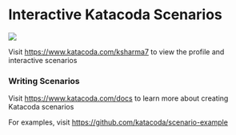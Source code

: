 # Interactive Katacoda Scenarios

[![](http://shields.katacoda.com/katacoda/ksharma7/count.svg)](https://www.katacoda.com/ksharma7 "Get your profile on Katacoda.com")

Visit https://www.katacoda.com/ksharma7 to view the profile and interactive scenarios

### Writing Scenarios
Visit https://www.katacoda.com/docs to learn more about creating Katacoda scenarios

For examples, visit https://github.com/katacoda/scenario-example
